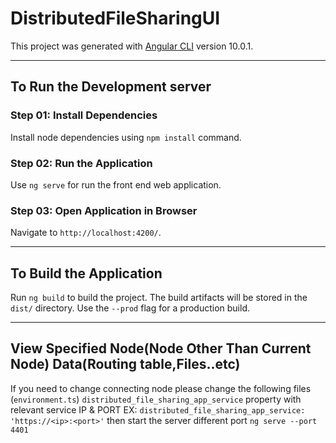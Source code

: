 # DistributedFileSharingUI


This project was generated with [Angular CLI](https://github.com/angular/angular-cli) version 10.0.1.

---
## To Run the Development server

### Step 01: Install Dependencies
Install node dependencies using `npm install` command.

### Step 02: Run the Application
Use `ng serve` for run the front end web application.
### Step 03: Open Application in Browser
Navigate to `http://localhost:4200/`.

---
## To Build the Application

Run `ng build` to build the project. The build artifacts will be stored in the `dist/` directory. Use the `--prod` flag for a production build.

---
## View Specified Node(Node Other Than Current Node) Data(Routing table,Files..etc)
If you need to change connecting node please change the following files (``environment.ts``) ``distributed_file_sharing_app_service`` property with relevant service IP & PORT
EX: ``distributed_file_sharing_app_service: 'https://<ip>:<port>'``
then start the server different port ``ng serve --port 4401``
